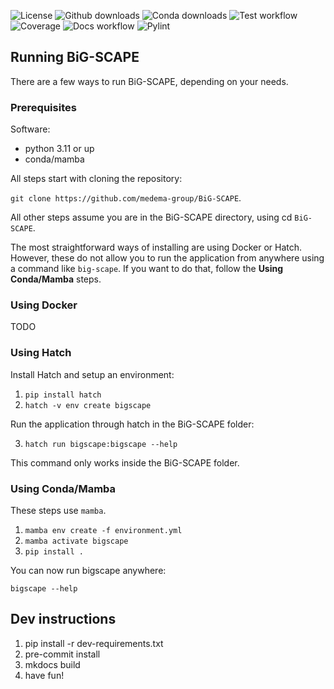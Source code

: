 ![License](https://img.shields.io/github/license/medema-group/BiG-SCAPE)
![Github downloads](https://img.shields.io/github/downloads/medema-group/BiG-SCAPE/latest/total?label=Github%20downloads%20%28latest%29)
![Conda downloads](https://img.shields.io/conda/dn/bioconda/bigscape?label=Conda%20downloads)
![Test workflow](https://github.com/medema-group/BiG-SCAPE/actions/workflows/test.yml/badge.svg)
![Coverage](https://medema-group.github.io/BiG-SCAPE/badges/coverage.svg)
![Docs workflow](https://github.com/medema-group/BiG-SCAPE/actions/workflows/docs.yml/badge.svg)
![Pylint](https://medema-group.github.io/BiG-SCAPE/badges/pylint.svg)


## Running BiG-SCAPE

There are a few ways to run BiG-SCAPE, depending on your needs.

### Prerequisites

Software:

- python 3.11 or up
- conda/mamba

All steps start with cloning the repository:

`git clone https://github.com/medema-group/BiG-SCAPE`.

All other steps assume you are in the BiG-SCAPE directory, using cd `BiG-SCAPE`.

The most straightforward ways of installing are using Docker or Hatch.
However, these do not allow you to run the application from anywhere using a command like `big-scape`.
If you want to do that, follow the **Using Conda/Mamba** steps.

### Using Docker

TODO

### Using Hatch

Install Hatch and setup an environment:

1. `pip install hatch`
2. `hatch -v env create bigscape`

Run the application through hatch in the BiG-SCAPE folder:

3. `hatch run bigscape:bigscape --help`

This command only works inside the BiG-SCAPE folder.


### Using Conda/Mamba

These steps use `mamba`.

1. `mamba env create -f environment.yml`
2. `mamba activate bigscape`
3. `pip install .`

You can now run bigscape anywhere:

`bigscape --help`


## Dev instructions

1. pip install -r dev-requirements.txt
2. pre-commit install
3. mkdocs build
4. have fun!
